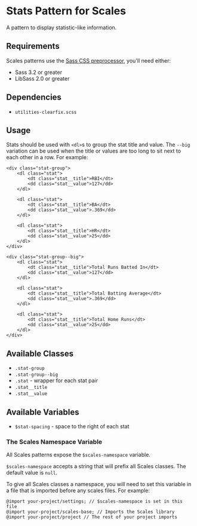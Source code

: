 # Stats Pattern for Scales

A pattern to display statistic-like information.

## Requirements

Scales patterns use the [Sass CSS preprocessor](http://sass-lang.com/), you'll need either:
* Sass 3.2 or greater
* LibSass 2.0 or greater

## Dependencies

* `utilities-clearfix.scss`

## Usage

Stats should be used with `<dl>`s to group the stat title and value. The `--big` variation can be used when the title or values are too long to sit next to each other in a row. For example:

```
<div class="stat-group">
    <dl class="stat">
        <dt class="stat__title">RBI</dt>
        <dd class="stat__value">127</dd>
    </dl>

    <dl class="stat">
        <dt class="stat__title">BA</dt>
        <dd class="stat__value">.369</dd>
    </dl>

    <dl class="stat">
        <dt class="stat__title">HR</dt>
        <dd class="stat__value">25</dd>
    </dl>
</div>
```
```
<div class="stat-group--big">
    <dl class="stat">
        <dt class="stat__title">Total Runs Batted In</dt>
        <dd class="stat__value">127</dd>
    </dl>

    <dl class="stat">
        <dt class="stat__title">Total Batting Average</dt>
        <dd class="stat__value">.369</dd>
    </dl>

    <dl class="stat">
        <dt class="stat__title">Total Home Runs</dt>
        <dd class="stat__value">25</dd>
    </dl>
</div>
```

## Available Classes

* `.stat-group`
* `.stat-group--big`
* `.stat` - wrapper for each stat pair
* `.stat__title`
* `.stat__value`

## Available Variables

* `$stat-spacing` - space to the right of each stat

### The Scales Namespace Variable

All Scales patterns expose the `$scales-namespace` variable.

`$scales-namespace` accepts a string that will prefix all Scales classes. The default value is `null`.

To give all Scales classes a namespace, you will need to set this variable in a file that is imported before any scales files. For example:

```
@import your-project/settings; // $scales-namespace is set in this file
@import your-project/scales-base; // Imports the Scales library
@import your-project/project // The rest of your project imports
```
